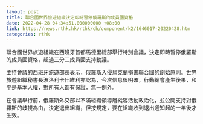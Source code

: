 ```yaml
---
layout: post
title: 聯合國世界旅遊組織決定即時暫停俄羅斯的成員國資格
date: 2022-04-28 04:34:51.000000000 +08:00
link: https://news.rthk.hk/rthk/ch/component/k2/1646017-20220428.htm
categories: rthk
---
```


聯合國世界旅遊組織在西班牙首都馬德里總部舉行特別會議，決定即時暫停俄羅斯的成員國資格，超過三分二成員國支持動議。

主持會議的西班牙旅遊部長表示，俄羅斯入侵烏克蘭損害聯合國的創始原則。世界旅遊組織秘書長波洛利卡什維利亦認為，今次信息很明確，行動總會產生後果，和平是基本人權，對所有人都有保證，無一例外。

在會議舉行前，俄羅斯外交部以不滿組織領導層縱容活動政治化，並公開支持對俄羅斯的歧視為由，決定退出組織，但按規定，要在組織收到退出通知起的一年後才生效。
